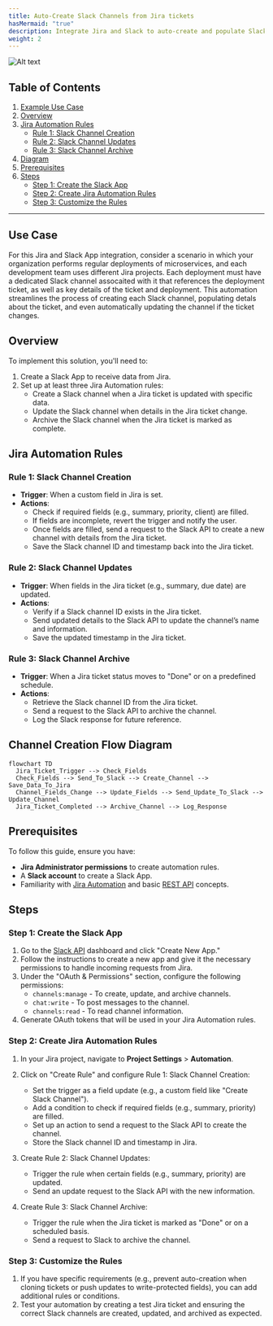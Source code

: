 ```yaml
---
title: Auto-Create Slack Channels from Jira tickets
hasMermaid: "true"
description: Integrate Jira and Slack to auto-create and populate Slack channels with data from Jira tickets. 
weight: 2
---
```


![Alt text](/images/slack/hq720.jpg)

## Table of Contents
1. [Example Use Case](#example-use-case)
2. [Overview](#overview)
3. [Jira Automation Rules](#jira-automation-rules)
   - [Rule 1: Slack Channel Creation](#rule-1-slack-channel-creation)
   - [Rule 2: Slack Channel Updates](#rule-2-slack-channel-updates)
   - [Rule 3: Slack Channel Archive](#rule-3-slack-channel-archive)
4. [Diagram](#diagram)
5. [Prerequisites](#prerequisites)
6. [Steps](#steps)
   - [Step 1: Create the Slack App](#step-1-create-the-slack-app)
   - [Step 2: Create Jira Automation Rules](#step-2-create-jira-automation-rules)
   - [Step 3: Customize the Rules](#step-3-customize-the-rules)

---

## Use Case
For this Jira and Slack App integration, consider a scenario in which your organization performs regular deployments of microservices, and each development team uses different Jira projects. Each deployment must have a dedicated Slack channel assocaited with it that references the deployment ticket, as well as key details of the ticket and deployment. This automation streamlines the process of creating each Slack channel, populating detals about the ticket, and even automatically updating the channel if the ticket changes.

## Overview
To implement this solution, you'll need to:
1. Create a Slack App to receive data from Jira.
2. Set up at least three Jira Automation rules:
   - Create a Slack channel when a Jira ticket is updated with specific data.
   - Update the Slack channel when details in the Jira ticket change.
   - Archive the Slack channel when the Jira ticket is marked as complete.

## Jira Automation Rules

### Rule 1: Slack Channel Creation
- **Trigger**: When a custom field in Jira is set.
- **Actions**:
  - Check if required fields (e.g., summary, priority, client) are filled.
  - If fields are incomplete, revert the trigger and notify the user.
  - Once fields are filled, send a request to the Slack API to create a new channel with details from the Jira ticket.
  - Save the Slack channel ID and timestamp back into the Jira ticket.

### Rule 2: Slack Channel Updates
- **Trigger**: When fields in the Jira ticket (e.g., summary, due date) are updated.
- **Actions**:
  - Verify if a Slack channel ID exists in the Jira ticket.
  - Send updated details to the Slack API to update the channel’s name and information.
  - Save the updated timestamp in the Jira ticket.

### Rule 3: Slack Channel Archive
- **Trigger**: When a Jira ticket status moves to "Done" or on a predefined schedule.
- **Actions**:
  - Retrieve the Slack channel ID from the Jira ticket.
  - Send a request to the Slack API to archive the channel.
  - Log the Slack response for future reference.

## Channel Creation Flow Diagram

```mermaid
flowchart TD
  Jira_Ticket_Trigger --> Check_Fields
  Check_Fields --> Send_To_Slack --> Create_Channel --> Save_Data_To_Jira
  Channel_Fields_Change --> Update_Fields --> Send_Update_To_Slack --> Update_Channel
  Jira_Ticket_Completed --> Archive_Channel --> Log_Response
```

## Prerequisites
To follow this guide, ensure you have:
- **Jira Administrator permissions** to create automation rules.
- A **Slack account** to create a Slack App.
- Familiarity with [Jira Automation](https://support.atlassian.com/cloud-automation/docs/jira-cloud-automation/) and basic [REST API](https://aws.amazon.com/what-is/api/) concepts.

## Steps

### Step 1: Create the Slack App
1. Go to the [Slack API](https://api.slack.com/apps) dashboard and click "Create New App."
2. Follow the instructions to create a new app and give it the necessary permissions to handle incoming requests from Jira.
3. Under the "OAuth & Permissions" section, configure the following permissions:
   - `channels:manage` - To create, update, and archive channels.
   - `chat:write` - To post messages to the channel.
   - `channels:read` - To read channel information.
4. Generate OAuth tokens that will be used in your Jira Automation rules.

### Step 2: Create Jira Automation Rules
1. In your Jira project, navigate to **Project Settings** > **Automation**.
2. Click on "Create Rule" and configure Rule 1: Slack Channel Creation:
   - Set the trigger as a field update (e.g., a custom field like "Create Slack Channel").
   - Add a condition to check if required fields (e.g., summary, priority) are filled.
   - Set up an action to send a request to the Slack API to create the channel.
   - Store the Slack channel ID and timestamp in Jira.
   
3. Create Rule 2: Slack Channel Updates:
   - Trigger the rule when certain fields (e.g., summary, priority) are updated.
   - Send an update request to the Slack API with the new information.

4. Create Rule 3: Slack Channel Archive:
   - Trigger the rule when the Jira ticket is marked as "Done" or on a scheduled basis.
   - Send a request to Slack to archive the channel.

### Step 3: Customize the Rules
1. If you have specific requirements (e.g., prevent auto-creation when cloning tickets or push updates to write-protected fields), you can add additional rules or conditions.
2. Test your automation by creating a test Jira ticket and ensuring the correct Slack channels are created, updated, and archived as expected.